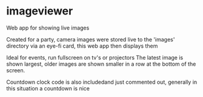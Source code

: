 # imageviewer
Web app for showing live images

Created for a party, camera images were stored live to the 'images' directory via an eye-fi card, this web app then displays them

Ideal for events, run fullscreen on tv's or projectors
The latest image is shown largest, older images are shown smaller in a row at the bottom of the screen.

Countdown clock code is also includedand just commented out, generally in this situation a countdown is nice
